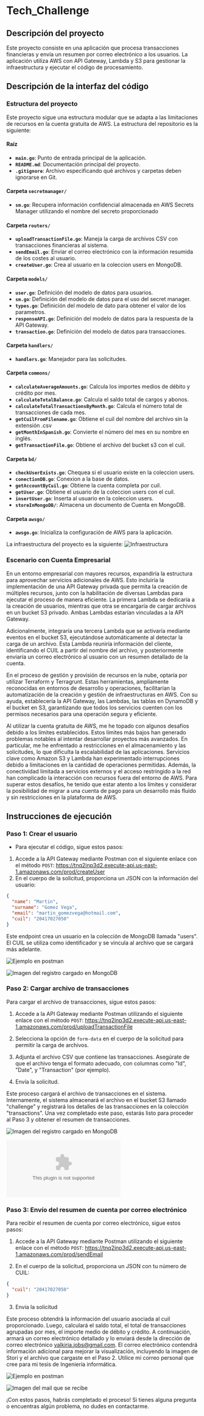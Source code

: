 # Tech_Challenge

## Descripción del proyecto

Este proyecto consiste en una aplicación que procesa transacciones financieras y envía un resumen por correo electrónico a los usuarios. La aplicación utiliza AWS con API Gateway, Lambda y S3 para gestionar la infraestructura y ejecutar el código de procesamiento.

## Descripción de la interfaz del código

### Estructura del proyecto

Este proyecto sigue una estructura modular que se adapta a las limitaciones de recursos en la cuenta gratuita de AWS.
La estructura del repositorio es la siguiente:

#### Raíz

- **`main.go`**: Punto de entrada principal de la aplicación.
- **`README.md`**: Documentación principal del proyecto.
- **`.gitignore`**: Archivo especificando qué archivos y carpetas deben ignorarse en Git.

#### Carpeta `secretmanager/`

- **`sm.go`**: Recupera información confidencial almacenada en AWS Secrets Manager utilizando el nombre del secreto proporcionado

#### Carpeta `routers/`

- **`uploadTransactionFile.go`**: Maneja la carga de archivos CSV con transacciones financieras al sistema.
- **`sendEmail.go`**: Enviar el correo electrónico con la información resumida de los costes al usuario.
- **`createUser.go`**: Crea al usuario en la coleccion users en MongoDB.

#### Carpeta `models/`

- **`user.go`**: Definición del modelo de datos para usuarios.
- **`sm.go`**: Definición del modelo de datos para el uso del secret manager.
- **`types.go`**: Definición del modelo de dato para obtener el valor de los parametros.
- **`responseAPI.go`**: Definición del modelo de datos para la respuesta de la API Gateway.
- **`transaction.go`**: Definición del modelo de datos para transacciones.

#### Carpeta `handlers/`

- **`handlers.go`**: Manejador para las solicitudes.

#### Carpeta `commons/`

- **`calculateAverageAmounts.go`**: Calcula los importes medios de débito y crédito por mes.
- **`calculateTotalBalance.go`**: Calcula el saldo total de cargos y abonos.
- **`calculateTotalTransactionsByMonth.go`**: Calcula el número total de transacciones de cada mes.
- **`getCuilFromFilename.go`**: Obtiene el cuil del nombre del archivo sin la extensión .csv
- **`getMonthInSpanish.go`**: Convierte el número del mes en su nombre en inglés.
- **`getTransactionFile.go`**: Obtiene el archivo del bucket s3 con el cuil.

#### Carpeta `bd/`

- **`checkUserExists.go`**: Chequea si el usuario existe en la coleccion users.
- **`conectionDB.go`**: Conexion a la base de datos.
- **`getAccountByCuil.go`**: Obtiene la cuenta completa por cuil.
- **`getUser.go`**: Obtiene el usuario de la coleccion users con el cuil.
- **`insertUser.go`**: Inserta al usuario en la coleccion users.
- **`storeInMongoDB/`**: Almacena un documento de Cuenta en MongoDB.

#### Carpeta `awsgo/`

- **`awsgo.go`**: Inicializa la configuración de AWS para la aplicación.

La infraestructura del proyecto es la siguiente:
![Infraestructura](img/infraestructura.PNG)

### Escenario con Cuenta Empresarial

En un entorno empresarial con mayores recursos, expandiría la estructura para aprovechar servicios adicionales de AWS. Esto incluiría la implementación de una API Gateway privada que permita la creación de múltiples recursos, junto con la habilitación de diversas Lambdas para ejecutar el proceso de manera eficiente. La primera Lambda se dedicaría a la creación de usuarios, mientras que otra se encargaría de cargar archivos en un bucket S3 privado. Ambas Lambdas estarían vinculadas a la API Gateway.

Adicionalmente, integraría una tercera Lambda que se activaría mediante eventos en el bucket S3, ejecutándose automáticamente al detectar la carga de un archivo. Esta Lambda reuniría información del cliente, identificando el CUIL a partir del nombre del archivo, y posteriormente enviaría un correo electrónico al usuario con un resumen detallado de la cuenta.

En el proceso de gestión y provisión de recursos en la nube, optaría por utilizar Terraform y Terragrunt. Estas herramientas, ampliamente reconocidas en entornos de desarrollo y operaciones, facilitarían la automatización de la creación y gestión de infraestructuras en AWS. Con su ayuda, establecería la API Gateway, las Lambdas, las tablas en DynamoDB y el bucket en S3, garantizando que todos los servicios cuenten con los permisos necesarios para una operación segura y eficiente.

Al utilizar la cuenta gratuita de AWS, me he topado con algunos desafíos debido a los límites establecidos. Estos límites más bajos han generado problemas notables al intentar desarrollar proyectos más avanzados. En particular, me he enfrentado a restricciones en el almacenamiento y las solicitudes, lo que dificulta la escalabilidad de las aplicaciones.
Servicios clave como Amazon S3 y Lambda han experimentado interrupciones debido a limitaciones en la cantidad de operaciones permitidas. Además, la conectividad limitada a servicios externos y el acceso restringido a la red han complicado la interacción con recursos fuera del entorno de AWS. Para superar estos desafíos, he tenido que estar atento a los límites y considerar la posibilidad de migrar a una cuenta de pago para un desarrollo más fluido y sin restricciones en la plataforma de AWS.

## Instrucciones de ejecución

### Paso 1: Crear el usuario

- Para ejecutar el código, sigue estos pasos:

1. Accede a la API Gateway mediante Postman con el siguiente enlace con el método `POST`: https://tnq2inp3d2.execute-api.us-east-1.amazonaws.com/prod/createUser
2. En el cuerpo de la solicitud, proporciona un JSON con la información del usuario:

```json
{
  "name": "Martin",
  "surname": "Gomez Vega",
  "email": "martin_gomezvega@hotmail.com",
  "cuil": "20417027050"
}
```

Este endpoint crea un usuario en la colección de MongoDB llamada "users". El CUIL se utiliza como identificador y se vincula al archivo que se cargará más adelante.

![Ejemplo en postman](img/postman-createuser.PNG)

![Imagen del registro cargado en MongoDB](img/mongo-users.PNG)

### Paso 2: Cargar archivo de transacciones

Para cargar el archivo de transacciones, sigue estos pasos:

1. Accede a la API Gateway mediante Postman utilizando el siguiente enlace con el método `POST`: https://tnq2inp3d2.execute-api.us-east-1.amazonaws.com/prod/uploadTransactionFile

2. Selecciona la opción de `form-data` en el cuerpo de la solicitud para permitir la carga de archivos.

3. Adjunta el archivo CSV que contiene las transacciones. Asegúrate de que el archivo tenga el formato adecuado, con columnas como "Id", "Date", y "Transaction" (por ejemplo).

4. Envía la solicitud.

Este proceso cargará el archivo de transacciones en el sistema. Internamente, el sistema almacenará el archivo en el bucket S3 llamado "challenge" y registrará los detalles de las transacciones en la colección "transactions".
Una vez completado este paso, estarás listo para proceder al Paso 3 y obtener el resumen de transacciones.

<!-- Agregar imagen del archivo subido correctamente -->

![Imagen del registro cargado en MongoDB](img/mongo-transactions.PNG)

![Archivo csv para enviar desde el postman](transactions/20417027050.csv)

### Paso 3: Envío del resumen de cuenta por correo electrónico

Para recibir el resumen de cuenta por correo electrónico, sigue estos pasos:

1. Accede a la API Gateway mediante Postman utilizando el siguiente enlace con el método `POST`: https://tnq2inp3d2.execute-api.us-east-1.amazonaws.com/prod/sendEmail

2. En el cuerpo de la solicitud, proporciona un JSON con tu número de CUIL:

```json
{
  "cuil": "20417027050"
}
```

3. Envia la solicitud

Este proceso obtendrá la información del usuario asociada al cuil proporcionado. Luego, calculará el saldo total, el total de transacciones agrupadas por mes, el importe medio de débito y crédito. A continuación, armará un correo electrónico detallado y lo enviará desde la dirección de correo electrónico valkiria.jobs@gmail.com.
El correo electrónico contendrá información adicional para mejorar la visualización, incluyendo la imagen de Stori y el archivo que cargaste en el Paso 2. Utilice mi correo personal que cree para mi tesis de Ingeniería informática.

![Ejemplo en postman](img/postman-sendemail.PNG)

![Imagen del mail que se recibe](img/email.PNG)

¡Con estos pasos, habrás completado el proceso! Si tienes alguna pregunta o encuentras algún problema, no dudes en contactarme.
